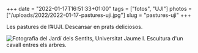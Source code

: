 +++
date = "2022-01-17T16:51:33+01:00"
tags = ["fotos", "UJI"]
photos = ["/uploads/2022/2022-01-17-pastures-uji.jpg"]
slug = "pastures-uji"
+++

Les pastures de l’#UJI. Descansar en prats deliciosos.

<img alt="Fotografia del Jardí dels Sentits, Universitat Jaume I. Escultura d'un cavall entres els arbres." src="/uploads/2022/2022-01-17-pastures-uji.jpg">

